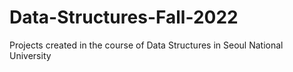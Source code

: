# Data-Structures-Fall-2022
Projects created in the course of Data Structures in Seoul National University
